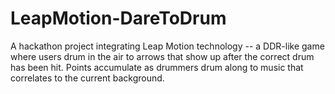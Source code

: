 LeapMotion-DareToDrum
=====================

A hackathon project integrating Leap Motion technology -- a DDR-like game where users drum in the air to arrows that show up after the correct drum has been hit. Points accumulate as drummers drum along to music that correlates to the current background. 
